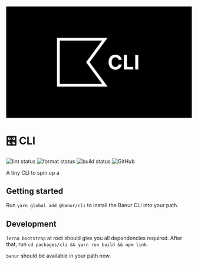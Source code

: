 ![CLI Header](../../assets/banur-cli.svg)

# 🎛 CLI

![lint status](https://github.com/rishiosaur/banur/workflows/lint/badge.svg)
![format status](https://github.com/rishiosaur/banur/workflows/format/badge.svg)
![build status](https://github.com/rishiosaur/banur/workflows/build/badge.svg)
![GitHub](https://img.shields.io/github/license/rishiosaur/banur)

A tiny CLI to spin up a

## Getting started

Run `yarn global add @banur/cli` to install the Banur CLI into your path.

## Development

`lerna bootstrap` at root should give you all dependencies required. After that, run `cd packages/cli && yarn run build && npm link`.

`banur` should be available in your path now.

